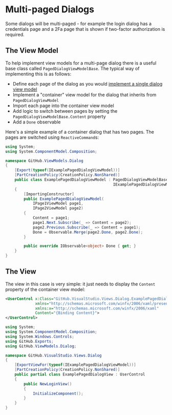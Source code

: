 # Multi-paged Dialogs

Some dialogs will be multi-paged - for example the login dialog has a credentials page and a 2Fa page that is shown if two-factor authorization is required.

## The View Model

To help implement view models for a multi-page dialog there is a useful base class called `PagedDialogViewModelBase`. The typical way of implementing this is as follows:

- Define each page of the dialog as you would [implement a single dialog view model](implementing-a-dialog-view.md)
- Implement a "container" view model for the dialog that inherits from `PagedDialogViewModel`
- Import each page into the container view model
- Add logic to switch between pages by setting the `PagedDialogViewModelBase.Content` property
- Add a `Done` observable

Here's a simple example of a container dialog that has two pages. The pages are switched using `ReactiveCommand`s:

```csharp
using System;
using System.ComponentModel.Composition;

namespace GitHub.ViewModels.Dialog
{
    [Export(typeof(IExamplePagedDialogViewModel))]
    [PartCreationPolicy(CreationPolicy.NonShared)]
    public class ExamplePagedDialogViewModel : PagedDialogViewModelBase,
                                               IExamplePagedDialogViewModel
    {
        [ImportingConstructor]
        public ExamplePagedDialogViewModel(
            IPage1ViewModel page1,
            IPage2ViewModel page2)
        {
            Content = page1;
            page1.Next.Subscribe(_ => Content = page2);
            page2.Previous.Subscribe(_ => Content = page1);
            Done = Observable.Merge(page2.Done, page2.Done);
        }

        public override IObservable<object> Done { get; }
    }
}
```

## The View

The view in this case is very simple: it just needs to display the `Content` property of the container view model:

```xml
<UserControl x:Class="GitHub.VisualStudio.Views.Dialog.ExamplePagedDialogView"
             xmlns="http://schemas.microsoft.com/winfx/2006/xaml/presentation"
             xmlns:x="http://schemas.microsoft.com/winfx/2006/xaml"
             Content="{Binding Content}">
</UserControl>
```

```csharp
using System;
using System.ComponentModel.Composition;
using System.Windows.Controls;
using GitHub.Exports;
using GitHub.ViewModels.Dialog;

namespace GitHub.VisualStudio.Views.Dialog
{
    [ExportViewFor(typeof(IExamplePagedDialogViewModel))]
    [PartCreationPolicy(CreationPolicy.NonShared)]
    public partial class ExamplePagedDialogView : UserControl
    {
        public NewLoginView()
        {
            InitializeComponent();
        }
    }
}
```

